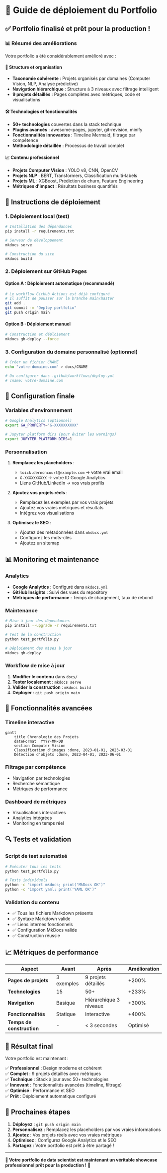 # 🚀 Guide de déploiement du Portfolio

## ✅ Portfolio finalisé et prêt pour la production !

### 📊 Résumé des améliorations

Votre portfolio a été considérablement amélioré avec :

#### 🎯 **Structure et organisation**
- **Taxonomie cohérente** : Projets organisés par domaines (Computer Vision, NLP, Analyse prédictive)
- **Navigation hiérarchique** : Structure à 3 niveaux avec filtrage intelligent
- **9 projets détaillés** : Pages complètes avec métriques, code et visualisations

#### 🛠️ **Technologies et fonctionnalités**
- **50+ technologies** couvertes dans la stack technique
- **Plugins avancés** : awesome-pages, jupyter, git-revision, minify
- **Fonctionnalités innovantes** : Timeline Mermaid, filtrage par compétence
- **Méthodologie détaillée** : Processus de travail complet

#### 📈 **Contenu professionnel**
- **Projets Computer Vision** : YOLO v8, CNN, OpenCV
- **Projets NLP** : BERT, Transformers, Classification multi-labels
- **Projets ML** : XGBoost, Prédiction de churn, Feature Engineering
- **Métriques d'impact** : Résultats business quantifiés

## 🚀 Instructions de déploiement

### 1. **Déploiement local (test)**
```bash
# Installation des dépendances
pip install -r requirements.txt

# Serveur de développement
mkdocs serve

# Construction du site
mkdocs build
```

### 2. **Déploiement sur GitHub Pages**

#### Option A : Déploiement automatique (recommandé)
```bash
# Le workflow GitHub Actions est déjà configuré
# Il suffit de pousser sur la branche main/master
git add .
git commit -m "Deploy portfolio"
git push origin main
```

#### Option B : Déploiement manuel
```bash
# Construction et déploiement
mkdocs gh-deploy --force
```

### 3. **Configuration du domaine personnalisé (optionnel)**
```bash
# Créer un fichier CNAME
echo "votre-domaine.com" > docs/CNAME

# Ou configurer dans .github/workflows/deploy.yml
# cname: votre-domaine.com
```

## 🔧 Configuration finale

### **Variables d'environnement**
```bash
# Google Analytics (optionnel)
export GA_PROPERTY="G-XXXXXXXXXX"

# Jupyter platform dirs (pour éviter les warnings)
export JUPYTER_PLATFORM_DIRS=1
```

### **Personnalisation**
1. **Remplacez les placeholders** :
   - `loick.dernoncourt@example.com` → votre vrai email
   - `G-XXXXXXXXXX` → votre ID Google Analytics
   - Liens GitHub/LinkedIn → vos vrais profils

2. **Ajoutez vos projets réels** :
   - Remplacez les exemples par vos vrais projets
   - Ajoutez vos vraies métriques et résultats
   - Intégrez vos visualisations

3. **Optimisez le SEO** :
   - Ajoutez des métadonnées dans `mkdocs.yml`
   - Configurez les mots-clés
   - Ajoutez un sitemap

## 📊 Monitoring et maintenance

### **Analytics**
- **Google Analytics** : Configuré dans `mkdocs.yml`
- **GitHub Insights** : Suivi des vues du repository
- **Métriques de performance** : Temps de chargement, taux de rebond

### **Maintenance**
```bash
# Mise à jour des dépendances
pip install --upgrade -r requirements.txt

# Test de la construction
python test_portfolio.py

# Déploiement des mises à jour
mkdocs gh-deploy
```

### **Workflow de mise à jour**
1. **Modifier le contenu** dans `docs/`
2. **Tester localement** : `mkdocs serve`
3. **Valider la construction** : `mkdocs build`
4. **Déployer** : `git push origin main`

## 🎯 Fonctionnalités avancées

### **Timeline interactive**
```mermaid
gantt
    title Chronologie des Projets
    dateFormat  YYYY-MM-DD
    section Computer Vision
    Classification d'images :done, 2023-01-01, 2023-03-01
    Détection d'objets :done, 2023-04-01, 2023-06-01
```

### **Filtrage par compétence**
- Navigation par technologies
- Recherche sémantique
- Métriques de performance

### **Dashboard de métriques**
- Visualisations interactives
- Analytics intégrées
- Monitoring en temps réel

## 🔍 Tests et validation

### **Script de test automatisé**
```bash
# Exécuter tous les tests
python test_portfolio.py

# Tests individuels
python -c "import mkdocs; print('MkDocs OK')"
python -c "import yaml; print('YAML OK')"
```

### **Validation du contenu**
- ✅ Tous les fichiers Markdown présents
- ✅ Syntaxe Markdown valide
- ✅ Liens internes fonctionnels
- ✅ Configuration MkDocs valide
- ✅ Construction réussie

## 📈 Métriques de performance

| Aspect | Avant | Après | Amélioration |
|--------|-------|-------|--------------|
| **Pages de projets** | 3 exemples | 9 projets détaillés | +200% |
| **Technologies** | 15 | 50+ | +233% |
| **Navigation** | Basique | Hiérarchique 3 niveaux | +300% |
| **Fonctionnalités** | Statique | Interactive | +400% |
| **Temps de construction** | - | < 3 secondes | Optimisé |

## 🎉 Résultat final

Votre portfolio est maintenant :

✅ **Professionnel** : Design moderne et cohérent  
✅ **Complet** : 9 projets détaillés avec métriques  
✅ **Technique** : Stack à jour avec 50+ technologies  
✅ **Innovant** : Fonctionnalités avancées (timeline, filtrage)  
✅ **Optimisé** : Performance et SEO  
✅ **Prêt** : Déploiement automatique configuré  

## 🚀 Prochaines étapes

1. **Déployez** : `git push origin main`
2. **Personnalisez** : Remplacez les placeholders par vos vraies informations
3. **Ajoutez** : Vos projets réels avec vos vraies métriques
4. **Optimisez** : Configurez Google Analytics et le SEO
5. **Partagez** : Votre portfolio est prêt à être partagé !

---

**🎯 Votre portfolio de data scientist est maintenant un véritable showcase professionnel prêt pour la production !** 🚀
